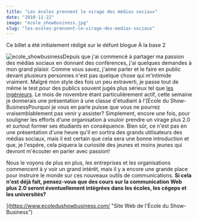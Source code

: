 ```yaml
---
title: "Les écoles prennent le virage des médias sociaux"
date: "2010-11-22"
image: "ecole_showbusiness.jpg"
slug: "les-ecoles-prennent-le-virage-des-medias-sociaux"
---
```


Ce billet a été initialement rédigé sur le défunt blogue À la base 2

![](images/ecole_showbusiness.jpg "ecole_showbusiness")Depuis que j'ai commencé à partager ma passion des médias sociaux en donnant des conférences, j'ai quelques demandes à mon grand plaisir. Comme vous savez, j'aime parler et le faire en public devant plusieurs personnes n'est pas quelque chose qui m'intimide vraiment. Malgré mon style des fois un peu extraverti, je passe tout de même le test pour des publics souvent jugés plus sérieux tel que [les ingénieurs](https://fred.dev/les-ingenieurs-et-les-tic/ "Les ingénieurs et les TIC"). Le mois de novembre étant particulièrement actif, cette semaine je donnerais une présentation à une classe d'étudiant à l'[École du Show-BusinessPourquoi je vous en parle puisse que vous ne pourrez vraisemblablement pas venir y assister? Simplement, encore une fois, pour souligner les efforts d'une organisation à vouloir prendre un virage plus 2.0 et surtout former ses étudiants en conséquence. Bien sûr, ce n'est pas en une présentation d'une heure qu'il en sortira des grands utilisateurs des médias sociaux, mais il est certain que cela sera une bonne introduction et que, je l'espère, cela piquera la curiosité des jeunes et moins jeunes qui devront m'écouter en parler avec passion!

Nous le voyons de plus en plus, les entreprises et les organisations commencent à y voir un grand intérêt, mais il y a encore une grande place pour instruire le monde sur ces nouveaux outils de communications. **Si cela n'est déjà fait, pensez-vous que des cours sur la communication Web plus 2.0 seront éventuellement intégrées dans les écoles, les cégeps et les universités?**

](https://www.ecoledushowbusiness.com/ "Site Web de l'École du Show-Business")
